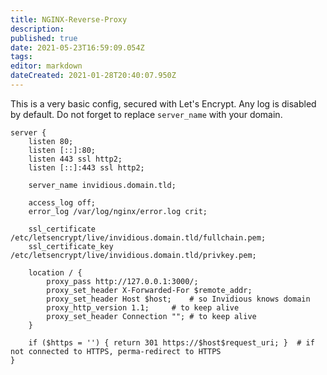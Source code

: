 ```yaml
---
title: NGINX-Reverse-Proxy
description: 
published: true
date: 2021-05-23T16:59:09.054Z
tags: 
editor: markdown
dateCreated: 2021-01-28T20:40:07.950Z
---
```


This is a very basic config, secured with Let's Encrypt. Any log is disabled by default. Do not forget to replace `server_name` with your domain.

```
server {
	listen 80;
	listen [::]:80;
	listen 443 ssl http2;
	listen [::]:443 ssl http2;

	server_name invidious.domain.tld;

	access_log off;
	error_log /var/log/nginx/error.log crit;

	ssl_certificate /etc/letsencrypt/live/invidious.domain.tld/fullchain.pem;
	ssl_certificate_key /etc/letsencrypt/live/invidious.domain.tld/privkey.pem;

	location / {
		proxy_pass http://127.0.0.1:3000/;
		proxy_set_header X-Forwarded-For $remote_addr;
		proxy_set_header Host $host;	# so Invidious knows domain
		proxy_http_version 1.1;		# to keep alive
		proxy_set_header Connection "";	# to keep alive
	}

	if ($https = '') { return 301 https://$host$request_uri; }	# if not connected to HTTPS, perma-redirect to HTTPS
}
```
